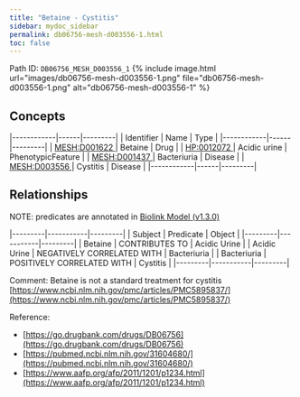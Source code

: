 ```yaml
---
title: "Betaine - Cystitis"
sidebar: mydoc_sidebar
permalink: db06756-mesh-d003556-1.html
toc: false 
---
```



Path ID: `DB06756_MESH_D003556_1`
{% include image.html url="images/db06756-mesh-d003556-1.png" file="db06756-mesh-d003556-1.png" alt="db06756-mesh-d003556-1" %}

## Concepts

|------------|------|---------|
| Identifier | Name | Type    |
|------------|------|---------|
| <a href="https://identifiers.org/MESH:D001622">MESH:D001622 </a> | Betaine | Drug |
| <a href="https://identifiers.org/HP:0012072">HP:0012072 </a> | Acidic urine | PhenotypicFeature |
| <a href="https://identifiers.org/MESH:D001437">MESH:D001437 </a> | Bacteriuria | Disease |
| <a href="https://identifiers.org/MESH:D003556">MESH:D003556 </a> | Cystitis | Disease |
|------------|------|---------|

## Relationships


NOTE: predicates are annotated in <a href="https://github.com/biolink/biolink-model/releases/tag/v1.3.0">Biolink Model (v1.3.0)</a>

|---------|-----------|---------|
| Subject | Predicate | Object  |
|---------|-----------|---------|
| Betaine | CONTRIBUTES TO | Acidic Urine |
| Acidic Urine | NEGATIVELY CORRELATED WITH | Bacteriuria |
| Bacteriuria | POSITIVELY CORRELATED WITH | Cystitis |
|---------|-----------|---------|

Comment: Betaine is not a standard treatment for cystitis [https://www.ncbi.nlm.nih.gov/pmc/articles/PMC5895837/](https://www.ncbi.nlm.nih.gov/pmc/articles/PMC5895837/)

Reference: 
  - [https://go.drugbank.com/drugs/DB06756](https://go.drugbank.com/drugs/DB06756)
  - [https://pubmed.ncbi.nlm.nih.gov/31604680/](https://pubmed.ncbi.nlm.nih.gov/31604680/)
  - [https://www.aafp.org/afp/2011/1201/p1234.html](https://www.aafp.org/afp/2011/1201/p1234.html)
